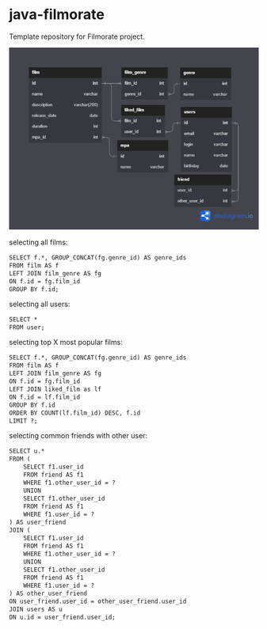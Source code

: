 # java-filmorate
Template repository for Filmorate project.

![Database diagram](/Untitled.png)

selecting all films:

    SELECT f.*, GROUP_CONCAT(fg.genre_id) AS genre_ids
    FROM film AS f
    LEFT JOIN film_genre AS fg
    ON f.id = fg.film_id
    GROUP BY f.id;

selecting all users:

	SELECT *
	FROM user;

selecting top X most popular films:

	SELECT f.*, GROUP_CONCAT(fg.genre_id) AS genre_ids
	FROM film AS f
	LEFT JOIN film_genre AS fg
	ON f.id = fg.film_id
    LEFT JOIN liked_film as lf
    ON f.id = lf.film_id
	GROUP BY f.id
	ORDER BY COUNT(lf.film_id) DESC, f.id
	LIMIT ?;

selecting common friends with other user:

	SELECT u.*
	FROM (
		SELECT f1.user_id
		FROM friend AS f1
		WHERE f1.other_user_id = ?
		UNION
		SELECT f1.other_user_id
		FROM friend AS f1
		WHERE f1.user_id = ?
	) AS user_friend
	JOIN (
		SELECT f1.user_id
		FROM friend AS f1
		WHERE f1.other_user_id = ?
		UNION
		SELECT f1.other_user_id
		FROM friend AS f1
		WHERE f1.user_id = ?
	) AS other_user_friend
	ON user_friend.user_id = other_user_friend.user_id
	JOIN users AS u
	ON u.id = user_friend.user_id;
